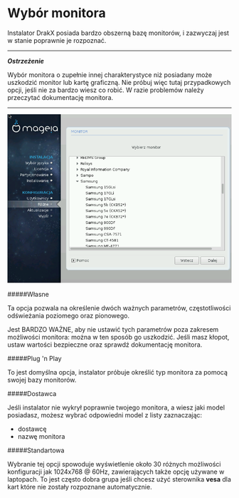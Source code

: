 # Wybór monitora
Instalator DrakX posiada bardzo obszerną bazę monitorów, i zazwyczaj jest w stanie poprawnie je rozpoznać.

---

***Ostrzeżenie***

Wybór monitora o zupełnie innej charakterystyce niż posiadany może uszkodzić monitor lub kartę graficzną.
Nie próbuj więc tutaj przypadkowych opcji, jeśli nie za bardzo wiesz co robić. W razie problemów należy przeczytać dokumentację monitora.

---

![](./images/dx2-configureX_monitor.png)


#####Własne

Ta opcja pozwala na określenie dwóch ważnych parametrów, częstotliwości odświeżania poziomego oraz pionowego.

Jest BARDZO WAŻNE, aby nie ustawić tych parametrów poza zakresem możliwości monitora: można w ten sposób go uszkodzić. Jeśli masz kłopot, ustaw wartości bezpieczne oraz sprawdź dokumentację monitora.

#####Plug 'n Play

To jest domyślna opcja, instalator próbuje określić typ monitora za pomocą swojej bazy monitorów.

#####Dostawca

Jeśli instalator nie wykrył poprawnie twojego monitora, a wiesz jaki model posiadasz, możesz wybrać odpowiedni model z listy zaznaczając:

* dostawcę
* nazwę monitora


#####Standartowa

Wybranie tej opcji spowoduje wyświetlenie około 30 różnych możliwości konfiguracji jak 1024x768 @ 60Hz, zawierających także opcję używane w laptopach. To jest często dobra grupa jeśli chcesz użyć sterownika **vesa** dla kart które nie zostały rozpoznane automatycznie.
